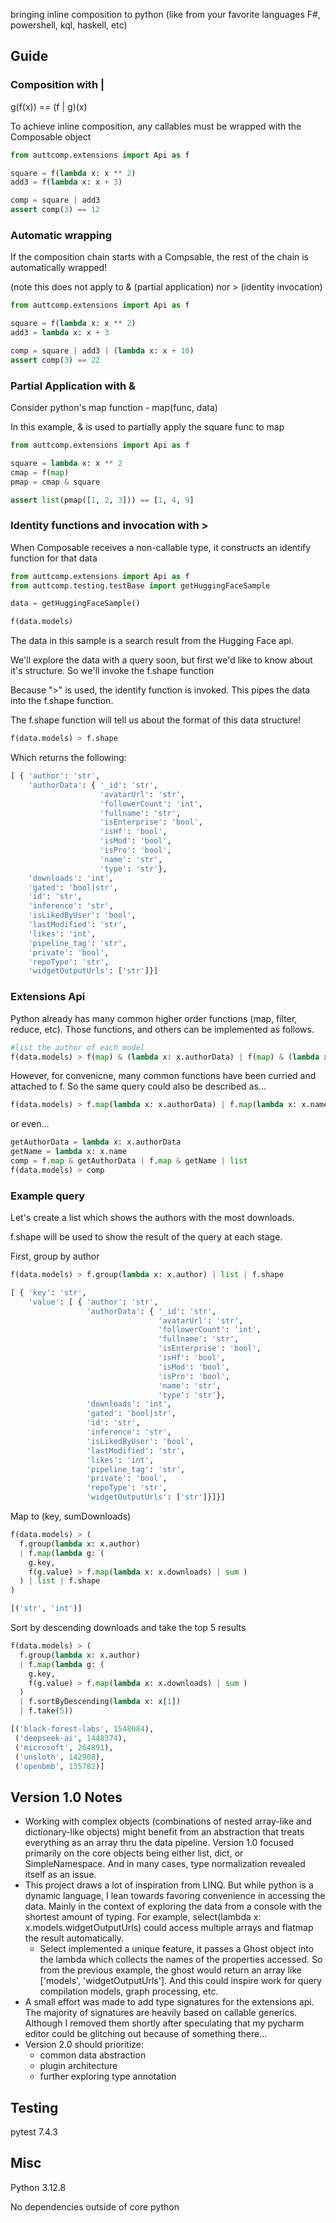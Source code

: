 bringing inline composition to python (like from your favorite languages F#, powershell, kql, haskell, etc)

## Guide

### Composition with |

g(f(x)) == (f | g)(x)

To achieve inline composition, any callables must be wrapped with the Composable object

```python
from auttcomp.extensions import Api as f

square = f(lambda x: x ** 2)
add3 = f(lambda x: x + 3)

comp = square | add3
assert comp(3) == 12
```

### Automatic wrapping

If the composition chain starts with a Compsable, the rest of the chain is automatically wrapped!

(note this does not apply to & (partial application) nor > (identity invocation)

```python
from auttcomp.extensions import Api as f

square = f(lambda x: x ** 2)
add3 = lambda x: x + 3

comp = square | add3 | (lambda x: x + 10)
assert comp(3) == 22
```

### Partial Application with &

Consider python's map function - map(func, data)

In this example, & is used to partially apply the square func to map

```python
from auttcomp.extensions import Api as f

square = lambda x: x ** 2
cmap = f(map)
pmap = cmap & square

assert list(pmap([1, 2, 3])) == [1, 4, 9]
```

### Identity functions and invocation with >

When Composable receives a non-callable type, it constructs an identify function for that data

```python
from auttcomp.extensions import Api as f
from auttcomp.testing.testBase import getHuggingFaceSample

data = getHuggingFaceSample()

f(data.models)
```

The data in this sample is a search result from the Hugging Face api. 

We'll explore the data with a query soon, but first we'd like to know about it's structure. So we'll invoke the f.shape function

Because ">" is used, the identify function is invoked. This pipes the data into the f.shape function.

The f.shape function will tell us about the format of this data structure!

```python
f(data.models) > f.shape
```

Which returns the following:

```python
[ { 'author': 'str',
    'authorData': { '_id': 'str',
                    'avatarUrl': 'str',
                    'followerCount': 'int',
                    'fullname': 'str',
                    'isEnterprise': 'bool',
                    'isHf': 'bool',
                    'isMod': 'bool',
                    'isPro': 'bool',
                    'name': 'str',
                    'type': 'str'},
    'downloads': 'int',
    'gated': 'bool|str',
    'id': 'str',
    'inference': 'str',
    'isLikedByUser': 'bool',
    'lastModified': 'str',
    'likes': 'int',
    'pipeline_tag': 'str',
    'private': 'bool',
    'repoType': 'str',
    'widgetOutputUrls': ['str']}]
```

### Extensions Api

Python already has many common higher order functions (map, filter, reduce, etc). Those functions, and others can be implemented as follows.

```python
#list the author of each model
f(data.models) > f(map) & (lambda x: x.authorData) | f(map) & (lambda x: x.name) | list
```

However, for convenicne, many common functions have been curried and attached to f. So the same query could also be described as...

```python
f(data.models) > f.map(lambda x: x.authorData) | f.map(lambda x: x.name) | list
```

or even...

```python
getAuthorData = lambda x: x.authorData
getName = lambda x: x.name
comp = f.map & getAuthorData | f.map & getName | list
f(data.models) > comp
```

### Example query

Let's create a list which shows the authors with the most downloads.

f.shape will be used to show the result of the query at each stage.

First, group by author

```python
f(data.models) > f.group(lambda x: x.author) | list | f.shape
```
```python
[ { 'key': 'str',
    'value': [ { 'author': 'str',
                 'authorData': { '_id': 'str',
                                 'avatarUrl': 'str',
                                 'followerCount': 'int',
                                 'fullname': 'str',
                                 'isEnterprise': 'bool',
                                 'isHf': 'bool',
                                 'isMod': 'bool',
                                 'isPro': 'bool',
                                 'name': 'str',
                                 'type': 'str'},
                 'downloads': 'int',
                 'gated': 'bool|str',
                 'id': 'str',
                 'inference': 'str',
                 'isLikedByUser': 'bool',
                 'lastModified': 'str',
                 'likes': 'int',
                 'pipeline_tag': 'str',
                 'private': 'bool',
                 'repoType': 'str',
                 'widgetOutputUrls': ['str']}]}]
```

Map to (key, sumDownloads)

```python
f(data.models) > (
  f.group(lambda x: x.author)
  | f.map(lambda g: (
    g.key,
    f(g.value) > f.map(lambda x: x.downloads) | sum )
  ) | list | f.shape
)
```
```python
[('str', 'int')]
```

Sort by descending downloads and take the top 5 results

```python
f(data.models) > (
  f.group(lambda x: x.author)
  | f.map(lambda g: (
    g.key,
    f(g.value) > f.map(lambda x: x.downloads) | sum )
  )
  | f.sortByDescending(lambda x: x[1])
  | f.take(5))
```
```python
[('black-forest-labs', 1548084),
 ('deepseek-ai', 1448374),
 ('microsoft', 264891),
 ('unsloth', 142908),
 ('openbmb', 135782)]
```

## Version 1.0 Notes

- Working with complex objects (combinations of nested array-like and dictionary-like objects) 
might benefit from an abstraction that treats everything as an array thru the data pipeline.
Version 1.0 focused primarily on
the core objects being either list, dict, or SimpleNamespace. And in many cases, type normalization revealed itself as an issue.
- This project draws a lot of inspiration from LINQ. But while python is a dynamic language, I lean towards favoring
convenience in accessing the data. Mainly in the context of exploring the data from a console with the shortest amount of typing.
For example, select(lambda x: x.models.widgetOutputUrls) could access multiple arrays
and flatmap the result automatically.
  - Select implemented a unique feature, it passes a Ghost object into the lambda which collects the names of the
properties accessed. So from the previous example, the ghost would return an array like ['models', 'widgetOutputUrls'].
And this could inspire work for query compilation models, graph processing, etc.
- A small effort was made to add type signatures for the extensions api. The majority of signatures are heavily based on callable generics.
Although I removed them shortly after speculating that my pycharm editor could be glitching out because of something there...
- Version 2.0 should prioritize:
  - common data abstraction
  - plugin architecture
  - further exploring type annotation



## Testing
pytest 7.4.3

## Misc
Python 3.12.8

No dependencies outside of core python
